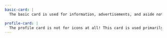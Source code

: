```yaml
---
basic-card: |
  The basic card is used for information, advertisements, and aside notes by the adoption company on the dog's profiles

profile-card: |
  The profile card is not for icons at all! This card is used primarily for displaying the dogs in various parts of the website.
---
```

